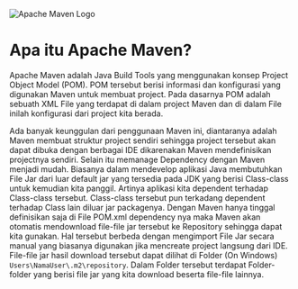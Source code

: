 ![Apache Maven Logo](https://miro.medium.com/v2/resize:fit:680/format:webp/1*7tyxCHXG4LXkwQZm5zCwVQ.png)

# Apa itu Apache Maven?

Apache Maven adalah Java Build Tools yang menggunakan konsep Project Object Model (POM). POM tersebut berisi informasi dan konfigurasi yang digunakan Maven untuk membuat project. Pada dasarnya POM adalah sebuath XML File yang terdapat di dalam project Maven dan di dalam File inilah konfigurasi dari project kita berada.

Ada banyak keunggulan dari penggunaan Maven ini, diantaranya adalah Maven membuat struktur project sendiri sehingga project tersebut akan dapat dibuka dengan berbagai IDE dikarenakan Maven mendefinisikan projectnya sendiri. Selain itu memanage Dependency dengan Maven menjadi mudah. Biasanya dalam mendevelop aplikasi Java membutuhkan File Jar dari luar default jar yang tersedia pada JDK yang berisi Class-class untuk kemudian kita panggil. Artinya aplikasi kita dependent terhadap Class-class tersebut. Class-class tersebut pun terkadang dependent terhadap Class lain diluar jar packagenya. Dengan Maven hanya tinggal definisikan saja di File POM.xml dependency nya maka Maven akan otomatis mendownload file-file jar tersebut ke Repository sehingga dapat kita gunakan. Hal tersebut berbeda dengan mengimport File Jar secara manual yang biasanya digunakan jika mencreate project langsung dari IDE. File-file jar hasil download tersebut dapat dilihat di Folder (On Windows) `Users\NamaUser\.m2\repository`. Dalam Folder tersebut terdapat Folder-folder yang berisi file jar yang kita download beserta file-file lainnya.